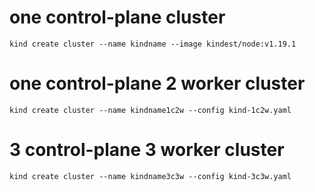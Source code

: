 
# one control-plane cluster
```
kind create cluster --name kindname --image kindest/node:v1.19.1
```

# one control-plane 2 worker cluster
```
kind create cluster --name kindname1c2w --config kind-1c2w.yaml
```

# 3 control-plane 3 worker cluster
```
kind create cluster --name kindname3c3w --config kind-3c3w.yaml
```

